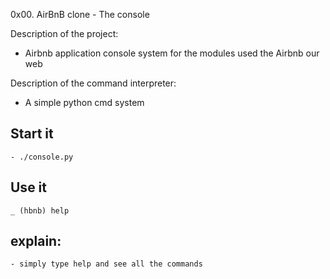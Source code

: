 0x00. AirBnB clone - The console

Description of the project:
 - Airbnb application console system for the modules used the Airbnb our web

Description of the command interpreter:
 - A simple python cmd system

## Start it
	- ./console.py

## Use it
	_ (hbnb) help

## explain:
	- simply type help and see all the commands
